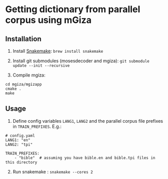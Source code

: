 # Getting dictionary from parallel corpus using mGiza

## Installation

1. Install [Snakemake](https://snakemake.readthedocs.io/): `brew install snakemake`

2. Install git submodules (mosesdecoder and mgiza): `git submodule update --init --recursive`

3. Compile mgiza:
```
cd mgiza/mgizapp
cmake .
make
```

## Usage

1. Define config variables `LANG1`, `LANG2` and the parallel corpus file prefixes in `TRAIN_PREFIXES`. E.g.:
```
# config.yaml
LANG1: "en"
LANG2: "tpi"

TRAIN_PREFIXES:
    - "bible"  # assuming you have bible.en and bible.tpi files in this directory
```

2. Run snakemake : `snakemake --cores 2`
